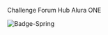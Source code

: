Challenge Forum Hub Alura ONE

![Badge-Spring](https://github.com/user-attachments/assets/e679506d-3c90-48c8-a118-dbfee18ec476)
